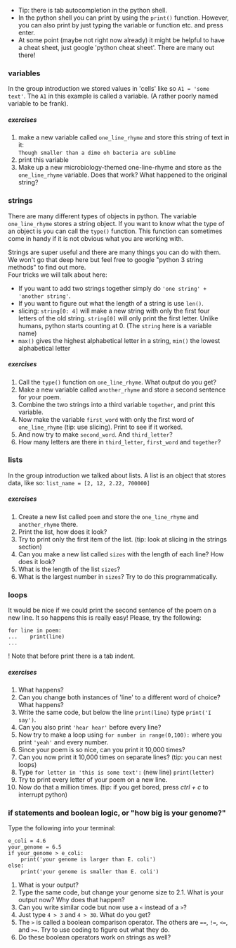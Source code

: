 * Tip: there is tab autocompletion in the python shell.  
* In the python shell you can print by using the `print()` function. However, you can also print by just typing the variable or function etc. and press enter.
* At some point (maybe not right now already) it might be helpful to have a cheat sheet, just google 'python cheat sheet'. There are many out there! 

### variables
In the group introduction we stored values in 'cells' like so `A1 = 'some text'`. 
The `A1` in this example is called a variable. (A rather poorly named variable to be frank).   

##### exercises
1. make a new variable called `one_line_rhyme` and store this string of text in it:   
`Though smaller than a dime oh bacteria are sublime`
2. print this variable
3. Make up a new microbiology-themed one-line-rhyme and store as the `one_line_rhyme` variable. Does that work? What happened to the original string?


### strings
There are many different types of objects in python. The variable `one_line_rhyme` stores a string object. If you want to know what the type of an object is you can call the `type()` function. This function can sometimes come in handy if it is not obvious what you are working with.   

Strings are super useful and there are many things you can do with them. We won't go that deep here but feel free to google "python 3 string methods" to find out more.  
Four tricks we will talk about here: 
* If you want to add two strings together simply do `'one string' + 'another string'`.     
* If you want to figure out what the length of a string is use `len()`.  
* slicing: `string[0: 4]` will make a new string with only the first four letters of the old string. `string[0]` will only print the first letter. Unlike humans, python starts counting at 0. (The `string` here is a variable name)
* `max()` gives the highest alphabetical letter in a string, `min()` the lowest alphabetical letter  

##### exercises
  1. Call the `type()` function on `one_line_rhyme`. What output do you get? 
  2. Make a new variable called `another_rhyme` and store a second sentence for your poem. 
  3. Combine the two strings into a third variable `together`, and print this variable. 
4. Now make the variable `first_word` with only the first word of `one_line_rhyme` (tip: use slicing). Print to see if it worked.
5. And now try to make `second_word`. And `third_letter`? 
6. How many letters are there in `third_letter`, `first_word` and `together`? 


### lists
In the group introduction we talked about lists. A list is an object that stores data, like so: `list_name = [2, 12, 2.22, 700000]`
##### exercises
1. Create a new list called `poem` and store the `one_line_rhyme` and `another_rhyme` there. 
2. Print the list, how does it look?  
3. Try to print only the first item of the list. (tip: look at slicing in the strings section)
4. Can you make a new list called `sizes` with the length of each line? How does it look?
5. What is the length of the list `sizes`?
6. What is the largest number in `sizes`? Try to do this programmatically.   


### loops
It would be nice if we could print the second sentence of the poem on a new line. It so happens this is really easy! Please, try the following:
```
for line in poem:
...    print(line)
...
``` 
! Note that before print there is a tab indent. 

##### exercises
1. What happens? 
2. Can you change both instances of 'line' to a different word of choice? What happens? 
3. Write the same code, but below the line `print(line)` type `print('I say')`. 
4. Can you also print `'hear hear'` before every line? 
5. Now try to make a loop using `for number in range(0,100):` where you print `'yeah'` and every number. 
6. Since your poem is so nice, can you print it 10,000 times?
7. Can you now print it 10,000 times on separate lines? (tip: you can nest loops)
8. Type `for letter in 'this is some text':` (new line) `print(letter)`
6. Try to print every letter of your poem on a new line. 
7. Now do that a million times. (tip: if you get bored, press *ctrl + c* to interrupt python)


### if statements and boolean logic, or "how big is your genome?"   
Type the following into your terminal:
``` 
e_coli = 4.6 
your_genome = 6.5 
if your_genome > e_coli:
    print('your genome is larger than E. coli')
else: 
    print('your genome is smaller than E. coli')
```
1. What is your output? 
2. Type the same code, but change your genome size to 2.1. What is your output now? Why does that happen? 
3. Can you write similar code but now use a `<` instead of a `>`?
4. Just type `4 > 3` and `4 > 30`. What do you get? 
5. The `>` is called a boolean comparison operator. The others are `==`, `!=`, `<=`, and `>=`. Try to use coding to figure out what they do. 
6. Do these boolean operators work on strings as well? 






